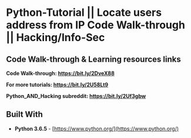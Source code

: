 # Python-Tutorial || Locate users address from IP Code Walk-through || Hacking/Info-Sec

## Code Walk-through & Learning resources links
**Code Walk-through: https://bit.ly/2DveX88**

**For more tutorials: https://bit.ly/2U58Lt9**

**Python_AND_Hacking subreddit: https://bit.ly/2Uf3gbw**

## Built With

* **Python 3.6.5** - [https://www.python.org/](https://www.python.org/)
